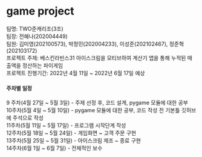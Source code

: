 # game project

<p>
 팀명: TWO준캐리조(3조)</br>
 팀장: 전혜나(202004449)</br>
 팀원: 김미영(202100573), 박정민(202004233), 이성준(202102467), 정준혁(202103172)</br>
 프로젝트 주제: 베스킨라빈스31 아이스크림을 모티브하여 계산기 앱을 통해 누적된 매출액을 정산하는 파이게임</br>
 프로젝트 진행기간: 2022년 4월 11일 ~ 2022년 6월 17일 예상
</p>
<p>
<h4>주차별 일정</h4>
9 주차(4월 27일 ~ 5월 3일)  - 주제 선정 후, 코드 설계, pygame 모듈에 대한 공부</br>
10주차(5월 4일 ~ 5월 10일)  - pygame 모듈에 대한 공부, 코드 작성 전 기본틀 깃허브에 주석으로 작성 </br>
11주차(5월 11일 ~ 5월 17일) -  프로그램 시작단계 작성</br>
12주차(5월 18일 ~ 5월 24일) - 게임화면 ~ 고객 주문 구현</br>
13주차(5월 25일 ~ 5월 31일) - 아이스크림 제조 ~ 종료 구현</br>
14주차(6월  1일 ~ 6월  7일) - 전체적인 보수
</p>
